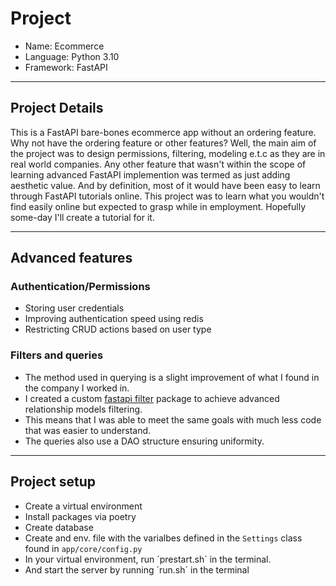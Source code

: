 # Project
- Name: Ecommerce
- Language: Python 3.10
- Framework: FastAPI
--- 

## Project Details  
This is a FastAPI bare-bones ecommerce app without an ordering feature.
Why not have the ordering feature or other features?
Well, the main aim of the project was to design permissions, filtering, modeling e.t.c
as they are in real world companies.
Any other feature that wasn't within the scope of learning advanced FastAPI implemention was termed as just adding aesthetic value.
And by definition, most of it would have been easy to learn through FastAPI tutorials online.
This project was to learn what you wouldn't find easily online but expected to grasp while in employment.
Hopefully some-day I'll create a tutorial for it.

---
## Advanced features
### Authentication/Permissions
- Storing user credentials
- Improving authentication speed using redis
- Restricting CRUD actions based on user type

### Filters and queries
- The method used in querying is a slight improvement of what I found in the company I worked in.
- I created a custom [fastapi filter](https://pypi.org/project/fastapi-sqlalchemy-filter/) package to achieve advanced relationship models filtering.
- This means that I was able to meet the same goals with much less code that was easier to understand.
- The queries also use a DAO structure ensuring uniformity.
----

## Project setup
- Create a virtual environment
- Install packages via poetry
- Create database
- Create and env. file with the varialbes defined in the `Settings` class found in `app/core/config.py`
- In your virtual environment, run ´prestart.sh´ in the terminal.
- And start the server by running ´run.sh´ in the terminal
